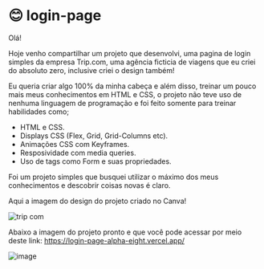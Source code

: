 # 😊 login-page

Olá! 

Hoje venho compartilhar um projeto que desenvolvi, uma pagina de login simples da empresa Trip.com, uma agência ficticia de viagens que eu criei do absoluto zero, inclusive criei o design também!  

Eu queria criar algo 100% da minha cabeça e além disso, treinar um pouco mais meus conhecimentos em HTML e CSS, o projeto não teve uso de nenhuma linguagem de programação e foi feito somente para treinar habilidades como; 

- HTML e CSS.
- Displays CSS (Flex, Grid, Grid-Columns etc).
- Animações CSS com Keyframes.
- Resposividade com media queries.
- Uso de tags como Form e suas propriedades. 

Foi um projeto simples que busquei utilizar o máximo dos meus conhecimentos e descobrir coisas novas é claro. 

Aqui a imagem do design do projeto criado no Canva!

![trip com](https://user-images.githubusercontent.com/100639279/210089408-d5819811-3f45-4e78-bc65-afe0c9c951fe.png)

Abaixo a imagem do projeto pronto e que você pode acessar por meio deste link: https://login-page-alpha-eight.vercel.app/

![image](https://user-images.githubusercontent.com/100639279/210089906-97811dee-6527-4612-a52a-9706be8e70bd.png)
